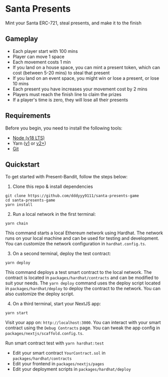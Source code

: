 # Santa Presents
Mint your Santa ERC-721, steal presents, and make it to the finish



## Gameplay
<ul>
  <li>Each player start with 100 mins</li>
  <li>Player can move 1 space</li>
  <li>Each movement costs 1 min</li>
  <li>
    If you land on a house space, you can mint a present token, which can cost (between 5-20 mins) to steal
    that present
  </li>
  <li>If you land on an event space, you might win or lose a present, or lose 10 mins</li>
  <li>Each present you have increases your movement cost by 2 mins</li>
  <li>Players must reach the finish line to claim the prizes</li>
  <li>If a player's time is zero, they will lose all their presents</li>
</ul>

## Requirements

Before you begin, you need to install the following tools:

- [Node (v18 LTS)](https://nodejs.org/en/download/)
- Yarn ([v1](https://classic.yarnpkg.com/en/docs/install/) or [v2+](https://yarnpkg.com/getting-started/install))
- [Git](https://git-scm.com/downloads)

## Quickstart

To get started with Present-Bandit, follow the steps below:

1. Clone this repo & install dependencies

```
git clone https://github.com/dddyyy9111/santa-presents-game
cd santa-presents-game
yarn install
```

2. Run a local network in the first terminal:

```
yarn chain
```

This command starts a local Ethereum network using Hardhat. The network runs on your local machine and can be used for testing and development. You can customize the network configuration in `hardhat.config.ts`.

3. On a second terminal, deploy the test contract:

```
yarn deploy
```

This command deploys a test smart contract to the local network. The contract is located in `packages/hardhat/contracts` and can be modified to suit your needs. The `yarn deploy` command uses the deploy script located in `packages/hardhat/deploy` to deploy the contract to the network. You can also customize the deploy script.

4. On a third terminal, start your NextJS app:

```
yarn start
```

Visit your app on: `http://localhost:3000`. You can interact with your smart contract using the `Debug Contracts` page. You can tweak the app config in `packages/nextjs/scaffold.config.ts`.

Run smart contract test with `yarn hardhat:test`

- Edit your smart contract `YourContract.sol` in `packages/hardhat/contracts`
- Edit your frontend in `packages/nextjs/pages`
- Edit your deployment scripts in `packages/hardhat/deploy`
